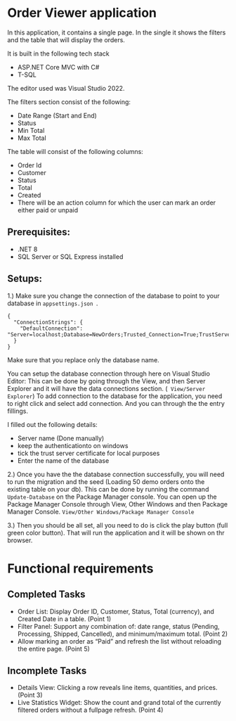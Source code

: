 # Order Viewer application

In this application, it contains a single page.
In the single it shows the filters and the table that will display the orders.

It is built in the following tech stack
- ASP.NET Core MVC with C#
- T-SQL

The editor used was Visual Studio 2022.

The filters section consist of the following:
- Date Range (Start and End)
- Status
- Min Total
- Max Total

The table will consist of the following columns:
- Order Id
- Customer
- Status
- Total
- Created
- There will be an action column for which the user can mark an order either paid or unpaid 

## Prerequisites:
- .NET 8
- SQL Server or SQL Express installed

## Setups:
1.) Make sure you change the connection of the database to point to your database in ```appsettings.json ```.
```
{
  "ConnectionStrings": {
    "DefaultConnection": "Server=localhost;Database=NewOrders;Trusted_Connection=True;TrustServerCertificate=True;"
  }
}
```
Make sure that you replace only the database name.

You can setup the database connection through here on Visual Studio Editor:
This can be done by going through the View, and then Server Explorer and it will have the data connections section. (``` View/Server Explorer```)
To add connection to the database for the application, you need to right click and select add connection.
And you can through the the entry fillings.

I filled out the following details:
- Server name (Done manually)
- keep the authenticationto on windows
- tick the trust server certificate for local purposes
- Enter the name of the database

2.) Once you have the the database connection successfully, you will need to run the migration and the seed (Loading 50 demo orders onto the existing table on your db).
  This can be done by running the command ```Update-Database``` on the Package Manager console.
  You can open up the Package Manager Console through View, Other Windows and then Package Manager Console.
  ```View/Other Windows/Package Manager Console```


3.) Then you should be all set, all you need to do is click the play button (full green color button).
    That will run the application and it will be shown on thr browser.

# Functional requirements

## Completed Tasks

- Order List: Display Order ID, Customer, Status, Total (currency), and
Created Date in a table. (Point 1) 
- Filter Panel: Support any combination of: date range, status (Pending,
Processing, Shipped, Cancelled), and minimum/maximum total. (Point 2)
- Allow marking an order as “Paid” and refresh the list without reloading
the entire page. (Point 5)

## Incomplete Tasks

- Details View: Clicking a row reveals line items, quantities, and prices. (Point 3)
- Live Statistics Widget: Show the count and grand total of the currently filtered orders without a fullpage refresh. (Point 4)
